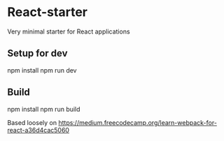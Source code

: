 # React-starter
Very minimal starter for React applications

## Setup for dev
npm install
npm run dev

## Build
npm install
npm run build


Based loosely on https://medium.freecodecamp.org/learn-webpack-for-react-a36d4cac5060

